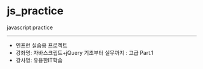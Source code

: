# js_practice
javascript practice

---
- 인프런 실습용 프로젝트
- 강좌명: 자바스크립트+jQuery 기초부터 실무까지 : 고급 Part.1
- 강사명: 유용한IT학습